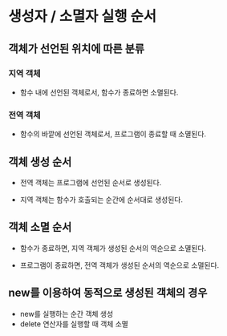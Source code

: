 # 생성자 / 소멸자 실행 순서

## 객체가 선언된 위치에 따른 분류

### 지역 객체

- 함수 내에 선언된 객체로서, 함수가 종료하면 소멸된다.


### 전역 객체

- 함수의 바깥에 선언된 객체로서, 프로그램이 종료할 때 소멸된다.


## 객체 생성 순서

- 전역 객체는 프로그램에 선언된 순서로 생성된다.

- 지역 객체는 함수가 호출되는 순간에 순서대로 생성된다.


## 객체 소멸 순서

- 함수가 종료하면, 지역 객체가 생성된 순서의 역순으로 소멸된다.

- 프로그램이 종료하면, 전역 객체가 생성된 순서의 역순으로 소멸된다.


## new를 이용하여 동적으로 생성된 객체의 경우

- new를 실행하는 순간 객체 생성
- delete 연산자를 실행할 때 객체 소멸